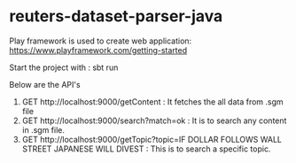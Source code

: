 # reuters-dataset-parser-java


Play framework is used to create web application: https://www.playframework.com/getting-started

Start the project with : sbt run 

Below are the API's

1. GET http://localhost:9000/getContent : It fetches the all data from .sgm file
2. GET http://localhost:9000/search?match=ok : It is to search any content in .sgm file.
3. GET http://localhost:9000/getTopic?topic=IF DOLLAR FOLLOWS WALL STREET JAPANESE WILL DIVEST : This is to search a specific topic.
